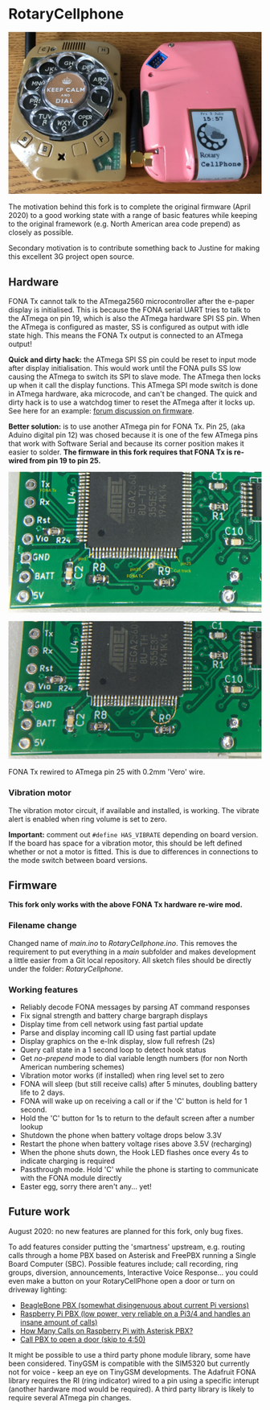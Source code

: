 # RotaryCellphone

![Two finished RotaryCellphones](images/two_phones.jpg "Two finished RotaryCellphones")

The motivation behind this fork is to complete the original firmware (April 2020) to a good working state with a range of basic features while keeping to the original framework (e.g. North American area code prepend) as closely as possible. 

Secondary motivation is to contribute something back to Justine for making this excellent 3G project open source.

## Hardware

FONA Tx cannot talk to the ATmega2560 microcontroller after the e-paper display is initialised. This is because the FONA serial UART tries to talk to the ATmega on pin 19, which is also the ATmega hardware SPI SS pin. When the ATmega is configured as master, SS is configured as output with idle state high. This means the FONA Tx output is connected to an ATmega output!

**Quick and dirty hack:** the ATmega SPI SS pin could be reset to input mode after display initialisation. This would work until the FONA pulls SS low causing the ATmega to switch its SPI to slave mode. The ATmega then locks up when it call the display functions. This ATmega SPI mode switch is done in ATmega hardware, aka microcode, and can't be changed. The quick and dirty hack is to use a watchdog timer to reset the ATmega after it locks up. See here for an example: [forum discussion on firmware](https://skysedge.us/forum/viewtopic.php?f=4&t=1486&start=25).

**Better solution:** is to use another ATmega pin for FONA Tx. Pin 25, (aka Aduino digital pin 12) was chosed because it is one of the few ATmega pins that work with Software Serial and because its corner position makes it easier to solder. **The firmware in this fork requires that FONA Tx is re-wired from pin 19 to pin 25.**

![Preparing the via](images/hwmod_part1.jpg "Cut the track and prepare the via as a solder pad")

![Re-wire FONA Tx](images/hwmod_part2.jpg "Re-wiring FONA Tx with 0.2mm 'Vero' wire")

FONA Tx rewired to ATmega pin 25 with 0.2mm 'Vero' wire.

### Vibration motor

The vibration motor circuit, if available and installed, is working. The vibrate alert is enabled when ring volume is set to zero.

**Important:** comment out `#define HAS_VIBRATE` depending on board version. If the board has space for a vibration motor, this should be left defined whether or not a motor is fitted. This is due to differences in connections to the mode switch between board versions.

## Firmware

**This fork only works with the above FONA Tx hardware re-wire mod.**

### Filename change

Changed name of *main.ino* to *RotaryCellphone.ino*. This removes the requirement to put everything in a *main* subfolder and makes development a little easier from a Git local repository. All sketch files should be directly under the folder: *RotaryCellphone*.

### Working features

- Reliably decode FONA messages by parsing AT command responses
- Fix signal strength and battery charge bargraph displays
- Display time from cell network using fast partial update
- Parse and display incoming call ID using fast partial update
- Display graphics on the e-Ink display, slow full refresh (2s)
- Query call state in a 1 second loop to detect hook status
- Get *no-prepend* mode to dial variable length numbers (for non North American numbering schemes)
- Vibration motor works (if installed) when ring level set to zero
- FONA will sleep (but still receive calls) after 5 minutes, doubling battery life to 2 days.
- FONA will wake up on receiving a call or if the 'C' button is held for 1 second.
- Hold the 'C' button for 1s to return to the default screen after a number lookup
- Shutdown the phone when battery voltage drops below 3.3V
- Restart the phone when battery voltage rises above 3.5V (recharging)
- When the phone shuts down, the Hook LED flashes once every 4s to indicate charging is required
- Passthrough mode. Hold 'C' while the phone is starting to communicate with the FONA module directly
- Easter egg, sorry there aren't any... yet!

## Future work

August 2020: no new features are planned for this fork, only bug fixes.

To add features consider putting the 'smartness' upstream, e.g. routing calls through a home PBX based on Asterisk and FreePBX running a Single Board Computer (SBC). Possible features include; call recording, ring groups, diversion, announcements, Interactive Voice Response... you could even make a button on your RotaryCellPhone open a door or turn on driveway lighting:

- [BeagleBone PBX (somewhat disingenuous about current Pi versions)](http://beaglebone-asterisk.raspbx.org/)  
- [Raspberry Pi PBX (low power, very reliable on a Pi3/4 and handles an insane amount of calls)](http:www.raspberry-asterisk.org/)  
- [How Many Calls on Raspberry Pi with Asterisk PBX?](https://www.youtube.com/watch?v=dVGf3HrKZl4)  
- [Call PBX to open a door (skip to 4:50)](https://www.youtube.com/watch?v=kbODHbJyEX4)

It might be possible to use a third party phone module library, some have been considered. TinyGSM is compatible with the SIM5320 but currently not for voice - keep an eye on TinyGSM developments. The Adafruit FONA library requires the RI (ring indicator) wired to a pin using a specific interupt (another hardware mod would be required). A third party library is likely to require several ATmega pin changes.
